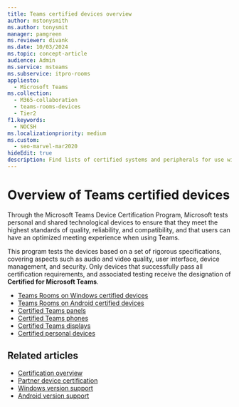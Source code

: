 ```yaml
---
title: Teams certified devices overview
author: mstonysmith
ms.author: tonysmit
manager: pamgreen
ms.reviewer: divank
ms.date: 10/03/2024
ms.topic: concept-article
audience: Admin
ms.service: msteams
ms.subservice: itpro-rooms
appliesto: 
  - Microsoft Teams
ms.collection: 
  - M365-collaboration
  - teams-rooms-devices
  - Tier2
f1.keywords: 
  - NOCSH
ms.localizationpriority: medium
ms.custom: 
  - seo-marvel-mar2020
hideEdit: true
description: Find lists of certified systems and peripherals for use with Microsoft Teams Rooms running Android and Windows.
---
```

# Overview of Teams certified devices

Through the Microsoft Teams Device Certification Program, Microsoft tests personal and shared technological devices to ensure that they meet the highest standards of quality, reliability, and compatibility, and that users can have an optimized meeting experience when using Teams.

This program tests the devices based on a set of rigorous specifications, covering aspects such as audio and video quality, user interface, device management, and security. Only devices that successfully pass all certification requirements, and associated testing receive the designation of **Certified for Microsoft Teams**.

- [Teams Rooms on Windows certified devices](../rooms/certified-hardware.md)
- [Teams Rooms on Android certified devices](certified-hardware-android.md)
- [Certified Teams panels](teams-panels-certified-hardware.md)
- [Certified Teams phones](teams-phones-certified-hardware.md)
- [Certified Teams displays](teams-displays-certified-hardware.md)
- [Certified personal devices](usb-devices.md)

## Related articles
- [Certification overview](certification-overview.md)
- [Partner device certification](certification-partners.md)
- [Windows version support](../rooms/rooms-lifecycle-support.md)
- [Android version support](android-version-support.md)